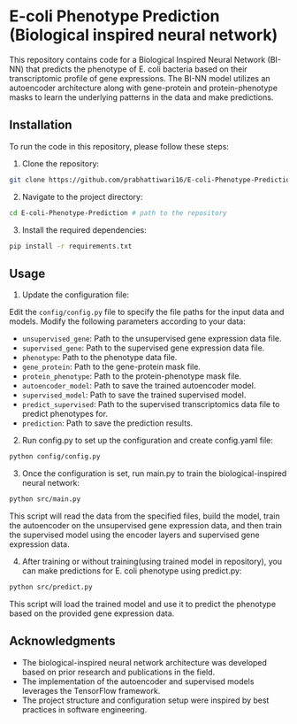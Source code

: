 # E-coli Phenotype Prediction (Biological inspired neural network)
This repository contains code for a Biological Inspired Neural Network (BI-NN) that predicts the phenotype of E. coli bacteria based on their transcriptomic profile of gene expressions. The BI-NN model utilizes an autoencoder architecture along with gene-protein and protein-phenotype masks to learn the underlying patterns in the data and make predictions.

## Installation
To run the code in this repository, please follow these steps:

1. Clone the repository:

```bash
git clone https://github.com/prabhattiwari16/E-coli-Phenotype-Prediction.git
```
2. Navigate to the project directory:
```bash
cd E-coli-Phenotype-Prediction # path to the repository
```

3. Install the required dependencies:

```bash
pip install -r requirements.txt
```

## Usage

1. Update the configuration file:

Edit the `config/config.py` file to specify the file paths for the input data and models. Modify the following parameters according to your data:

- `unsupervised_gene`: Path to the unsupervised gene expression data file.
- `supervised_gene`: Path to the supervised gene expression data file.
- `phenotype`: Path to the phenotype data file.
- `gene_protein`: Path to the gene-protein mask file.
- `protein_phenotype`: Path to the protein-phenotype mask file.
- `autoencoder_model`: Path to save the trained autoencoder model.
- `supervised_model`: Path to save the trained supervised model.
- `predict_supervised`: Path to the supervised transcriptomics data file to predict phenotypes for.
- `prediction`: Path to save the prediction results.

2. Run config.py to set up the configuration and create config.yaml file:
```bash
python config/config.py 
```
3. Once the configuration is set, run main.py to train the biological-inspired neural network:
```bash
python src/main.py
```
This script will read the data from the specified files, build the model, train the autoencoder on the unsupervised gene expression data, and then train the supervised model using the encoder layers and supervised gene expression data.

4. After training or without training(using trained model in repository), you can make predictions for E. coli phenotype using predict.py:
```bash 
python src/predict.py
```
This script will load the trained model and use it to predict the phenotype based on the provided gene expression data.
## Acknowledgments

- The biological-inspired neural network architecture was developed based on prior research and publications in the field.
- The implementation of the autoencoder and supervised models leverages the TensorFlow framework.
- The project structure and configuration setup were inspired by best practices in software engineering.
